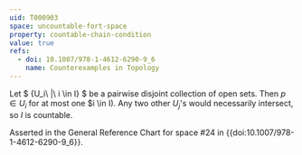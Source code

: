 ```yaml
---
uid: T000903
space: uncountable-fort-space
property: countable-chain-condition
value: true
refs:
  - doi: 10.1007/978-1-4612-6290-9_6
    name: Counterexamples in Topology
---
```

Let $ \{U_i\ |\ i \in I\} $ be a pairwise disjoint collection of open sets. Then $p \in U_i$ for at most one $i \in I). Any two other $U_j$'s would necessarily intersect, so $I$ is countable.

Asserted in the General Reference Chart for space #24 in
{{doi:10.1007/978-1-4612-6290-9_6}}.
